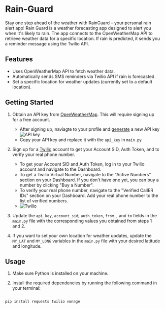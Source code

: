 # Rain-Guard

Stay one step ahead of the weather with RainGuard – your personal rain alert app!
Rain Guard is a weather forecasting app designed to alert you when it's likely to rain. The app connects to the OpenWeatherMap API to retrieve weather data for a specific location. If rain is predicted, it sends you a reminder message using the Twilio API.

## Features

- Uses OpenWeatherMap API to fetch weather data.
- Automatically sends SMS reminders via Twilio API if rain is forecasted.
- Set a specific location for weather updates (currently set to a default location).

## Getting Started

1. Obtain an API key from [OpenWeatherMap](https://openweathermap.org/api). This will require signing up for a free account.

   - After signing up, naviagte to your profile and [generate](https://home.openweathermap.org/api_keys) a new API key
     ![API key](https://github.com/GameDevMitchell/Rain-Guard/assets/146736445/caa502cc-8f20-486c-a27e-8fd27686d7ee)
   - Copy your API key and replace it with the `api_key` in `main.py`

2. Sign up for a [Twilio](https://www.twilio.com/) account to get your Account SID, Auth Token, and to verify your real phone number.

   - To get your Account SID and Auth Token, log in to your Twilio account and navigate to the Dashboard.
   - To get a Twilio Virtual Number, navigate to the "Active Numbers" section on your Dashboard. If you don't have one yet, you can buy a number by clicking "Buy a Number".
   - To verify your real phone number, navigate to the "Verified CallER IDs" section on your Dashboard. Add your real phone number to the list of verified numbers.
   - ![Twilio](https://github.com/GameDevMitchell/Rain-Guard/assets/146736445/7cc29f89-2f5a-42c0-91b4-0f0113bb1dc0)


3. Update the `api_key`, `account_sid`, `auth_token`, `from_`, and `to` fields in the `main.py` file with the corresponding values you obtained from steps 1 and 2.

4. If you want to set your own location for weather updates, update the `MY_LAT` and `MY_LONG` variables in the `main.py` file with your desired latitude and longitude.

## Usage

1. Make sure Python is installed on your machine.

2. Install the required dependencies by running the following command in your terminal:

```sh

pip install requests twilio vonage

```
